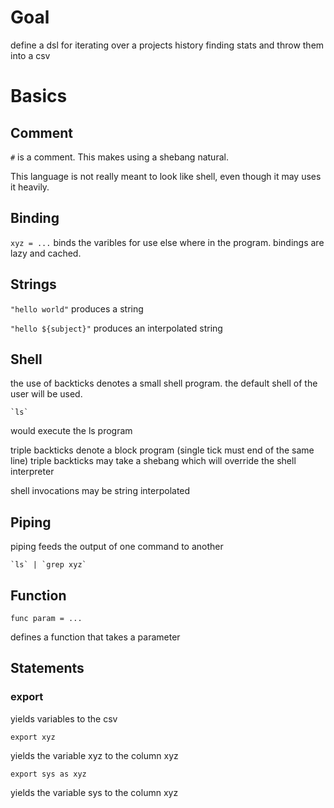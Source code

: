 
# Goal

define a dsl for iterating over a projects history finding stats and throw them into a csv

# Basics

## Comment

`#` is a comment.
This makes using a shebang natural.

This language is not really meant to look like shell, 
even though it may uses it heavily.

## Binding

`xyz = ...` binds the varibles for use else where in the program.
bindings are lazy and cached.

## Strings

`"hello world"` produces a string

`"hello ${subject}"` produces an interpolated string

## Shell
the use of backticks denotes a small shell program.
the default shell of the user will be used.

```
`ls`
```
 would execute the ls program

triple backticks denote a block program (single tick must end of the same line)
triple backticks may take a shebang which will override the shell interpreter

shell invocations may be string interpolated

## Piping

piping feeds the output of one command to another

```
`ls` | `grep xyz`
```

## Function

```
func param = ...
```

defines a function that takes a parameter

## Statements

### export

yields variables to the csv

```
export xyz
```
yields the variable xyz to the column xyz

```
export sys as xyz
```
yields the variable sys to the column xyz
